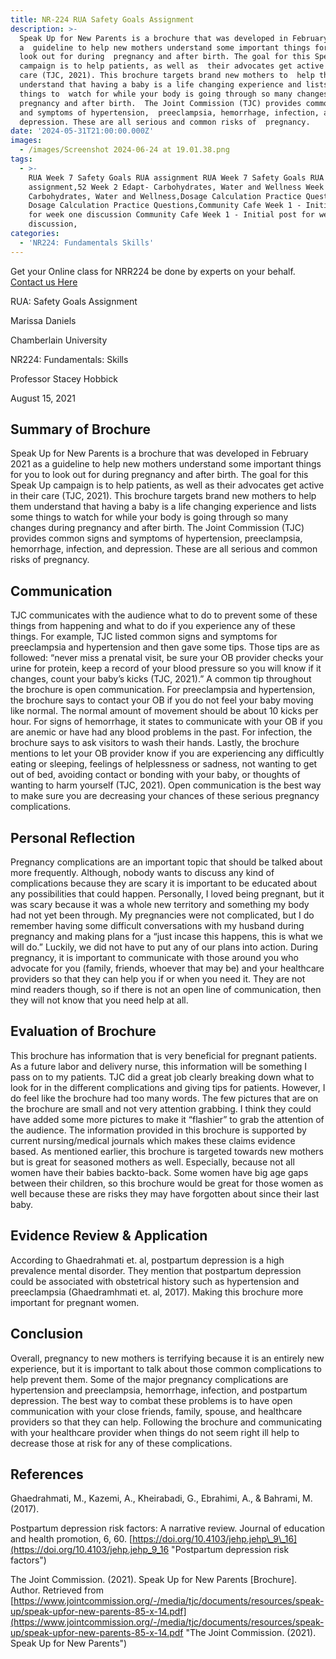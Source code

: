 ```yaml
---
title: NR-224 RUA Safety Goals Assignment
description: >-
  Speak Up for New Parents is a brochure that was developed in February 2021 as
  a  guideline to help new mothers understand some important things for you to
  look out for during  pregnancy and after birth. The goal for this Speak Up
  campaign is to help patients, as well as  their advocates get active in their
  care (TJC, 2021). This brochure targets brand new mothers to  help them
  understand that having a baby is a life changing experience and lists some
  things to  watch for while your body is going through so many changes during
  pregnancy and after birth.  The Joint Commission (TJC) provides common signs
  and symptoms of hypertension,  preeclampsia, hemorrhage, infection, and
  depression. These are all serious and common risks of  pregnancy. 
date: '2024-05-31T21:00:00.000Z'
images:
  - /images/Screenshot 2024-06-24 at 19.01.38.png
tags:
  - >-
    RUA Week 7 Safety Goals RUA assignment RUA Week 7 Safety Goals RUA
    assignment,52 Week 2 Edapt- Carbohydrates, Water and Wellness Week 2 Edapt-
    Carbohydrates, Water and Wellness,Dosage Calculation Practice Questions
    Dosage Calculation Practice Questions,Community Cafe Week 1 - Initial post
    for week one discussion Community Cafe Week 1 - Initial post for week one
    discussion,
categories:
  - 'NR224: Fundamentals Skills'
---
```



Get your Online class for NRR224 be done by experts on your behalf. [Contact us Here ](https://nursingschooltutors.com/get-quote/ "Get a Quote")

RUA: Safety Goals Assignment

Marissa Daniels

Chamberlain University

NR224: Fundamentals:
Skills

Professor Stacey Hobbick

August 15, 2021

## Summary of Brochure

Speak Up for New Parents is a
brochure that was developed in February 2021 as a guideline to help new mothers
understand some important things for you to look out for during pregnancy and
after birth. The goal for this Speak Up campaign is to help patients, as well
as their advocates get active in their care (TJC, 2021). This brochure targets
brand new mothers to help them understand that having a baby is a life changing
experience and lists some things to watch for while your body is going through
so many changes during pregnancy and after birth. The Joint Commission (TJC)
provides common signs and symptoms of hypertension, preeclampsia, hemorrhage,
infection, and depression. These are all serious and common risks of pregnancy.

## Communication

TJC communicates with the
audience what to do to prevent some of these things from happening and what to
do if you experience any of these things. For example, TJC listed common signs
and symptoms for preeclampsia and hypertension and then gave some tips. Those
tips are as followed: “never miss a prenatal visit, be sure your OB provider
checks your urine for protein, keep a record of your blood pressure so you will
know if it changes, count your baby’s kicks (TJC, 2021).” A common tip
throughout the brochure is open communication. For preeclampsia and
hypertension, the brochure says to contact your OB if you do not feel your baby
moving like normal. The normal amount of movement should be about 10 kicks per
hour. For signs of hemorrhage, it states to communicate with your OB if you are
anemic or have had any blood problems in the past. For infection, the brochure
says to ask visitors to wash their hands. Lastly, the brochure mentions to let
your OB provider know if you are experiencing any difficultly eating or
sleeping, feelings of helplessness or sadness, not wanting to get out of bed,
avoiding contact or bonding with your baby, or thoughts of wanting to harm
yourself (TJC, 2021). Open communication is the best way to make sure you are
decreasing your chances of these serious pregnancy complications.

## Personal Reflection

Pregnancy complications are an
important topic that should be talked about more frequently. Although, nobody
wants to discuss any kind of complications because they are scary it is
important to be educated about any possibilities that could happen. Personally,
I loved being pregnant, but it was scary because it was a whole new territory
and something my body had not yet been through. My pregnancies were not
complicated, but I do remember having some difficult conversations with my
husband during pregnancy and making plans for a “just incase this happens, this
is what we will do.” Luckily, we did not have to put any of our plans into
action. During pregnancy, it is important to communicate with those around you
who advocate for you (family, friends, whoever that may be) and your healthcare
providers so that they can help you if or when you need it. They are not mind
readers though, so if there is not an open line of communication, then they
will not know that you need help at all. 

## Evaluation of Brochure

This brochure has information
that is very beneficial for pregnant patients. As a future labor and delivery
nurse, this information will be something I pass on to my patients. TJC did a
great job clearly breaking down what to look for in the different complications
and giving tips for patients. However, I do feel like the brochure had too many
words. The few pictures that are on the brochure are small and not very
attention grabbing. I think they could have added some more pictures to make it
“flashier” to grab the attention of the audience. The information provided in
this brochure is supported by current nursing/medical journals which makes
these claims evidence based. As mentioned earlier, this brochure is targeted
towards new mothers but is great for seasoned mothers as well. Especially,
because not all women have their babies backto-back. Some women have big age
gaps between their children, so this brochure would be great for those women as
well because these are risks they may have forgotten about since their last
baby.

## Evidence Review & Application

According to Ghaedrahmati et. al,
postpartum depression is a high prevalence mental disorder. They mention that
postpartum depression could be associated with obstetrical history such as
hypertension and preeclampsia (Ghaedramhmati et. al, 2017). Making this
brochure more important for pregnant women.

## Conclusion

Overall, pregnancy to new mothers
is terrifying because it is an entirely new experience, but it is important to
talk about those common complications to help prevent them. Some of the major
pregnancy complications are hypertension and preeclampsia, hemorrhage,
infection, and postpartum depression. The best way to combat these problems is
to have open communication with your close friends, family, spouse, and
healthcare providers so that they can help. Following the brochure and
communicating with your healthcare provider when things do not seem right ill
help to decrease those at risk for any of these complications.

## References

Ghaedrahmati, M., Kazemi,
A., Kheirabadi, G., Ebrahimi, A., & Bahrami, M. (2017).

Postpartum
depression risk factors: A narrative review. Journal of education and health promotion, 6, 60. [https://doi.org/10.4103/jehp.jehp\_9\_16](https://doi.org/10.4103/jehp.jehp_9_16 "Postpartum depression risk factors")

The Joint Commission.
(2021). Speak Up for New Parents \[Brochure]. Author. Retrieved from [https://www.jointcommission.org/-/media/tjc/documents/resources/speak-up/speak-upfor-new-parents-85-x-14.pdf](https://www.jointcommission.org/-/media/tjc/documents/resources/speak-up/speak-upfor-new-parents-85-x-14.pdf "The Joint Commission. (2021). Speak Up for New Parents")
